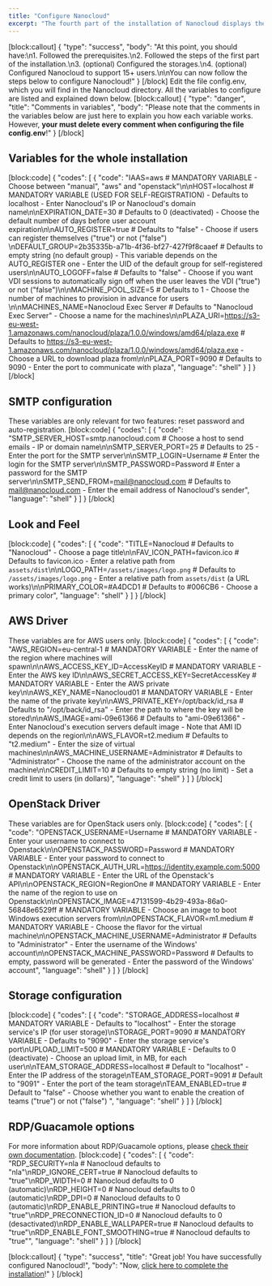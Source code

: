 ```yaml
---
title: "Configure Nanocloud"
excerpt: "The fourth part of the installation of Nanocloud displays the different variables that you may need to configure Nanocloud. It is mandatory."
---
```

[block:callout]
{
  "type": "success",
  "body": "At this point, you should have:\n1. Followed the prerequisites.\n2. Followed the steps of the first part of the installation.\n3. (optional) Configured the storages.\n4. (optional) Configured Nanocloud to support 15+ users.\n\nYou can now follow the steps below to configure Nanocloud!"
}
[/block]
Edit the file config.env, which you will find in the Nanocloud directory. All the variables to configure are listed and explained down below.
[block:callout]
{
  "type": "danger",
  "title": "Comments in variables",
  "body": "Please note that the comments in the variables below are just here to explain you how each variable works. However, **your must delete every comment when configuring the file config.env**!"
}
[/block]
## Variables for the whole installation
[block:code]
{
  "codes": [
    {
      "code": "IAAS=aws # MANDATORY VARIABLE - Choose between \"manual\", \"aws\" and \"openstack\"\n\nHOST=localhost # MANDATORY VARIABLE (USED FOR SELF-REGISTRATION) - Defaults to localhost - Enter Nanocloud's IP or Nanocloud's domain name\n\nEXPIRATION_DATE=30 # Defaults to 0 (deactivated) - Choose the default number of days before user account expiration\n\nAUTO_REGISTER=true # Defaults to \"false\" - Choose if users can register themselves (\"true\") or not (\"false\") \nDEFAULT_GROUP=2b35335b-a71b-4f36-bf27-427f9f8caaef # Defaults to empty string (no default group) - This variable depends on the AUTO_REGISTER one - Enter the UID of the default group for self-registered users\n\nAUTO_LOGOFF=false # Defaults to \"false\" - Choose if you want VDI sessions to automatically sign off when the user leaves the VDI (\"true\") or not (\"false\")\n\nMACHINE_POOL_SIZE=5 # Defaults to 1 - Choose the number of machines to provision in advance for users \n\nMACHINES_NAME=Nanocloud Exec Server # Defaults to \"Nanocloud Exec Server\" - Choose a name for the machines\n\nPLAZA_URI=https://s3-eu-west-1.amazonaws.com/nanocloud/plaza/1.0.0/windows/amd64/plaza.exe # Defaults to https://s3-eu-west-1.amazonaws.com/nanocloud/plaza/1.0.0/windows/amd64/plaza.exe - Choose a URL to download plaza from\n\nPLAZA_PORT=9090 # Defaults to 9090 - Enter the port to communicate with plaza",
      "language": "shell"
    }
  ]
}
[/block]
## SMTP configuration

These variables are only relevant for two features: reset password and auto-registration.
[block:code]
{
  "codes": [
    {
      "code": "SMTP_SERVER_HOST=smtp.nanocloud.com # Choose a host to send emails - IP or domain name\n\nSMTP_SERVER_PORT=25 # Defaults to 25 - Enter the port for the SMTP server\n\nSMTP_LOGIN=Username # Enter the login for the SMTP server\n\nSMTP_PASSWORD=Password # Enter a password for the SMTP server\n\nSMTP_SEND_FROM=mail@nanocloud.com # Defaults to mail@nanocloud.com - Enter the email address of Nanocloud's sender",
      "language": "shell"
    }
  ]
}
[/block]
## Look and Feel
[block:code]
{
  "codes": [
    {
      "code": "TITLE=Nanocloud # Defaults to \"Nanocloud\" - Choose a page title\n\nFAV_ICON_PATH=favicon.ico # Defaults to favicon.ico - Enter a relative path from `assets/dist`\n\nLOGO_PATH=`/assets/images/logo.png` # Defaults to `/assets/images/logo.png` - Enter a relative path from `assets/dist` (a URL works)\n\nPRIMARY_COLOR=#A4DCD1 # Defaults to #006CB6 - Choose a primary color",
      "language": "shell"
    }
  ]
}
[/block]
## AWS Driver

These variables are for AWS users only.
[block:code]
{
  "codes": [
    {
      "code": "AWS_REGION=eu-central-1 # MANDATORY VARIABLE - Enter the name of the region where machines will spawn\n\nAWS_ACCESS_KEY_ID=AccessKeyID # MANDATORY VARIABLE - Enter the AWS key ID\n\nAWS_SECRET_ACCESS_KEY=SecretAccessKey # MANDATORY VARIABLE - Enter the AWS private key\n\nAWS_KEY_NAME=Nanocloud01 # MANDATORY VARIABLE - Enter the name of the private key\n\nAWS_PRIVATE_KEY=/opt/back/id_rsa # Defaults to \"/opt/back/id_rsa\" - Enter the path to where the key will be stored\n\nAWS_IMAGE=ami-09e61366 # Defaults to \"ami-09e61366\" - Enter Nanocloud's execution servers default image - Note that AMI ID depends on the region\n\nAWS_FLAVOR=t2.medium # Defaults to \"t2.medium\" - Enter the size of virtual machines\n\nAWS_MACHINE_USERNAME=Administrator # Defaults to \"Administrator\" - Choose the name of the administrator account on the machine\n\nCREDIT_LIMIT=10 # Defaults to empty string (no limit) - Set a credit limit to users (in dollars)",
      "language": "shell"
    }
  ]
}
[/block]
## OpenStack Driver

These variables are for OpenStack users only.
[block:code]
{
  "codes": [
    {
      "code": "OPENSTACK_USERNAME=Username # MANDATORY VARIABLE - Enter your username to connect to Openstack\n\nOPENSTACK_PASSWORD=Password # MANDATORY VARIABLE - Enter your password to connect to Openstack\n\nOPENSTACK_AUTH_URL=https://identity.example.com:5000 # MANDATORY VARIABLE - Enter the URL of the Openstack's API\n\nOPENSTACK_REGION=RegionOne  # MANDATORY VARIABLE - Enter the name of the region to use on Openstack\n\nOPENSTACK_IMAGE=47131599-4b29-493a-86a0-56848e6529ff # MANDATORY VARIABLE - Choose an image to boot Windows execution servers from\n\nOPENSTACK_FLAVOR=m1.medium # MANDATORY VARIABLE - Choose the flavor for the virtual machine\n\nOPENSTACK_MACHINE_USERNAME=Administrator # Defaults to \"Administrator\" - Enter the username of the Windows' account\n\nOPENSTACK_MACHINE_PASSWORD=Password # Defaults to empty, password will be generated - Enter the password of the Windows' account",
      "language": "shell"
    }
  ]
}
[/block]
## Storage configuration
[block:code]
{
  "codes": [
    {
      "code": "STORAGE_ADDRESS=localhost # MANDATORY VARIABLE - Defaults to \"localhost\" - Enter the storage service's IP (for user storage)\nSTORAGE_PORT=9090 # MANDATORY VARIABLE - Defaults to \"9090\" - Enter the storage service's port\nUPLOAD_LIMIT=500 # MANDATORY VARIABLE - Defaults to 0 (deactivate) - Choose an upload limit, in MB, for each user\n\nTEAM_STORAGE_ADDRESS=localhost # Default to \"localhost\" - Enter the IP address of the storage\nTEAM_STORAGE_PORT=9091 # Default to \"9091\" - Enter the port of the team storage\nTEAM_ENABLED=true # Default to \"false\" - Choose whether you want to enable the creation of teams (\"true\") or not (\"false\") ",
      "language": "shell"
    }
  ]
}
[/block]
## RDP/Guacamole options

For more information about RDP/Guacamole options, please [check their own documentation](http://guacamole.incubator.apache.org/doc/gug/configuring-guacamole.html#rdp).
[block:code]
{
  "codes": [
    {
      "code": "RDP_SECURITY=nla # Nanocloud defaults to \"nla\"\nRDP_IGNORE_CERT=true # Nanocloud defaults to \"true\"\nRDP_WIDTH=0 # Nanocloud defaults to 0 (automatic)\nRDP_HEIGHT=0 # Nanocloud defaults to 0 (automatic)\nRDP_DPI=0 # Nanocloud defaults to 0 (automatic)\nRDP_ENABLE_PRINTING=true # Nanocloud defaults to \"true\"\nRDP_PRECONNECTION_ID=0 # Nanocloud defaults to 0 (desactivated)\nRDP_ENABLE_WALLPAPER=true # Nanocloud defaults to \"true\"\nRDP_ENABLE_FONT_SMOOTHING=true # Nanocloud defaults to \"true\"",
      "language": "shell"
    }
  ]
}
[/block]

[block:callout]
{
  "type": "success",
  "title": "Great job! You have successfully configured Nanocloud!",
  "body": "Now, [click here to complete the installation](doc:complete-the-installation)!"
}
[/block]